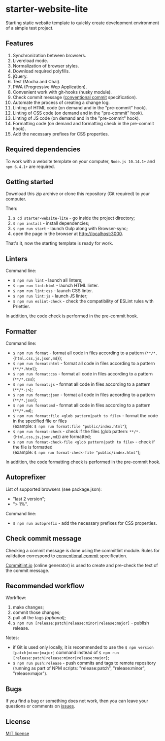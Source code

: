 # starter-website-lite

Starting static website template to quickly create development environment of a simple test project.

## Features

1. Synchronization between browsers.
2. Livereload mode.
3. Normalization of browser styles.
4. Download required polyfills.
5. jQuery.
6. Test (Mocha and Chai).
7. PWA (Progressive Wep Application).
8. Convenient work with git-hooks (husky module).
9. Check commit message ([conventional commit](https://www.conventionalcommits.org) specification).
10. Automate the process of creating a change log.
11. Linting of HTML code (on demand and in the "pre-commit" hook).
12. Linting of CSS code (on demand and in the "pre-commit" hook).
13. Linting of JS code (on demand and in the "pre-commit" hook).
14. Formatting code (on demand and formatting check in the pre-commit hook).
15. Add the necessary prefixes for CSS properties.

## Required dependencies

To work with a website template on your computer, `Node.js 10.14.1+` and `npm 6.4.1+` are required.

## Getting started

Download this zip archive or clone this repository (Git required) to your computer.

Then:

1. `$ cd starter-website-lite` - go inside the project directory;
2. `$ npm install` - install dependencies;
3. `$ npm run start` - launch Gulp along with Browser-sync;
4. open the page in the browser at [http://localhost:3000](http://localhost:3000).

That's it, now the starting template is ready for work.

## Linters

Command line:

- `$ npm run lint` - launch all linters;
- `$ npm run lint:html` - launch HTML linter.
- `$ npm run lint:css` - launch CSS linter.
- `$ npm run lint:js` - launch JS linter;
- `$ npm run eslint-check` - check the compatibility of ESLint rules with Priettier.

In addition, the code check is performed in the pre-commit hook.

## Formatter

Command line:

- `$ npm run format` - format all code in files according to a pattern (`**/*.{html,css,js,json,md}`);
- `$ npm run format:html` - format all code in files according to a pattern (`**/*.html`);
- `$ npm run format:css` - format all code in files according to a pattern (`**/*.css`);
- `$ npm run format:js` - format all code in files according to a pattern (`**/*.js`);
- `$ npm run format:json` - format all code in files according to a pattern (`**/*.json`);
- `$ npm run format:md` - format all code in files according to a pattern (`**/*.md`);
- `$ npm run format:file <glob pattern|path to file>` - format the code in the specified file or files  
  (example: `$ npm run format:file "public/index.html"`);
- `$ npm run format-check` - check if the files (glob pattern: `**/*.{html,css,js,json,md}`) are formatted;
- `$ npm run format-check-file <glob pattern|path to file>` - check if the file is formatted  
  (example: `$ npm run format-check-file "public/index.html"`);

In addition, the code formatting check is performed in the pre-commit hook.

## Autoprefixer

List of supported browsers (see package.json):

- "last 2 version";
- "> 1%".

Command line:

- `$ npm run autoprefix` - add the necessary prefixes for CSS properties.

## Check commit message

Checking a commit message is done using the commitlint module. Rules for validation correspond to [conventional commit](https://www.conventionalcommits.org) specification.

[Commitlint.io](https://commitlint.io) (online generator) is used to create and pre-check the text of the commit message.

## Recommended workflow

Workflow:

1. make changes;
2. commit those changes;
3. pull all the tags _(optional)_;
4. `$ npm run [release:patch|release:minor|release:major]` - publish release.

Notes:

- if Git is used only locally, it is recommended to use the `$ npm version [patch|minor|major]` command instead of `$ npm run [release:patch|release:minor|release:major]`;
- `$ npm run push:release` - push commits and tags to remote repository (running as part of NPM scripts: "release:patch", "release:minor", "release:major").

## Bugs

If you find a bug or something does not work, then you can leave your questions or comments on [issues](https://github.com/ecmatonix/starter-website-lite/issues).

## License

[MIT license](https://github.com/ecmatonix/starter-website-lite/blob/master/LICENSE)
